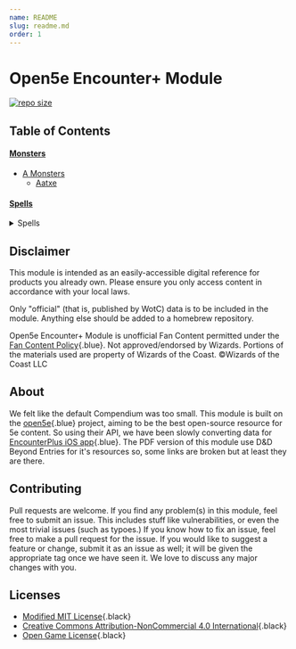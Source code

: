 ```yaml
---
name: README
slug: readme.md
order: 1
---
```


# Open5e Encounter+ Module

[![repo size](https://img.shields.io/github/repo-size/Dungeons-and-Pi/Open5e-EncounterModule?style=plastic)](https://github.com/Dungeons-and-Pi/Open5e-EncounterModule)

## Table of Contents

#### [Monsters](/page/readme-monsters.md)
* [A Monsters](/page/A/readme.md)
    * [Aatxe](/page/A/Aatxe.md)

#### [Spells](/page/readme-spells.md)
<details>
<summary>Spells</summary>

* [A Spells](/page/spells-a.md)
    * [Acid Arrow](/spell/acid-arrow)
    * [Acid Splash](/spell/acid-splash)
    * [Aid](/spell/aid)
    * [Alarm](/spell/alarm)
    * [Alter Self](/spell/alter-self/)
    * [Animal Friendship](/spell/animal-friendship)
    * [Animal Messenger](/spell/animal-messenger)
    * [Animal Shapes](/spell/animal-shapes)
    * [Animate Dead](/spell/animate-dead)
    * [Animate Objects](/spell/animate-objects)
    * [Antilife Shell](/spell/antilife-shell)
    * [Antimagic Field](/spell/antimagic-field)
    * [Anipathy/Sympathy](/spell/antipathysympathy)
    * [Arcane Eye](/spell/arcane-eye)
    * [Arcane Hand](/spell/arcane-hand)
    * [Arcane Lock](/spell/arcane-lock)
    * [Arcane Sword](/spell/arcane-sword)
    * [Arcanist's Magic Aura](/spell/arcanists-magic-aura)
    * [Astral Projection](/spell/astral-projection)
    * [Augury](/spell/augury)
    * [Awaken](/spell/awaken)
* [B Spells](/page/spells-b.md)
    * [Bane](/spell/bane)
    * [Banishment](/spell/banishment)
    * [Barkskin](/spell/barkskin)
    * [Beacon of Hope](/spell/beacon-of-hope)
    * [Bestow Curse](/spell/bestow-curse)
    * [Black Tentacles](/spell/black-tentacles)
    * [Blade Barrier](/spell/blade-barrier)
    * [Bless](/spell/bless)
    * [Blight](/spell/blight)
    * [Blindness/Deafness](/spell/blindnessdeafness)
    * [Blink](/spell/blink)
    * [Blur](/spell/blur)
    * [Branding Smite](/spell/branding-smite)
    * [Burning Hands](/spell/burning-hands)
* [C Spells](/page/spells-c.md)
    * [Call Lightning](/spell/call-lightning)
    * [Calm Emotions](/spell/calm-emotions)
    * [Chain Lightning](/spell/chain-lightning)
    * [Charm Person](/spell/charm-person)
    * [Chill Touch](/spell/chill-touch)
    * [Circle of Death](/spell/circle-of-death)
    * [Clairvoyance](/spell/clairvoyance)
    * [Clone](/spell/clone)
    * [Cloudkill](/spell/cloudkill)
    * [Color Spray](/spell/color-spray)
    * [Command](/spell/command)
    * [Commune](/spell/commune)
    * [Commune with Nature](/spell/commune-with-nature)
    * [Comprehend Languages](/spell/comprehend-languages)
    * [Compulsion](/spell/compulsion)
    * [Cone of Cold](/spell/cone-of-cold)
    * [Confusion](/spell/confusion)
    * [Conjure Animals](/spell/conjure-animals)
    * [Conjure Celestial](/spell/conjure-celestial)
    * [Conjure Elemental](/spell/conjure-elemental)
    * [Conjure Fey](/spell/conjure-fey)
    * [Conjure Minor Elementals](/spell/conjure-minor-elementals)
    * [Conjure Woodland Beings](/spell/conjure-woodland-beings)
    * [Contact Other Plane](/spell/contact-other-plane)
    * [Contagion](/spell/contagion)
    * [Contingency](/spell/contingency)
    * [Continual Flame](/spell/continual-flame)
    * [Control Water](/spell/control-water)
    * [Control Weather](/spell/control-weather)
    * [Counterspell](/spell/counterspell)
    * [Create Food and Water](/spell/create-food-and-water)
    * [Create Undead](/spell/create-undead)
    * [Create or Destroy Water](/spell/create-or-destroy-water)
    * [Creation](/spell/creation)
    * [Cure Wounds](/spell/cure-wounds)
* [D Spells](/page/spells-d.md)
    * [Dancing Lights](/spell/dancing-lights)
    * [Darkness](/spell/darkness)
    * [Darkvision](/spell/darkvision)
    * [Daylight](/spell/daylight)
    * [Death Ward](/spell/death-ward)
    * [Delayed Blast Fireball](/spell/delayed-blast-fireball)
    * [Demiplane](/spell/demiplane)
    * [Detect Evil and Good](/spell/detect-evil-and-good)
    * [Detect Magic](/spell/detect-magic)
    * [Detect Poison and Disease](/spell/detect-poison-and-disease)
    * [Detect Thoughts](/spell/detect-thoughts)
    * [Dimension Door](/spell/dimension-door)
    * [Disguise Self](/spell/disguise-self)
    * [Disintegrate](/spell/disintegrate)
    * [Dispel Evil and Good](/spell/dispel-evil-and-good)
    * [Dispel Magic](/spell/dispel-magic)
    * [Divination](/spell/divination)
    * [Divine Favor](/spell/divine-favor)
    * [Divine Word](/spell/divine-word)
    * [Dominate Beast](/spell/dominate-beast)
    * [Dominate Monster](/spell/dominate-monster)
    * [Dominate Person](/spell/dominate-person)
    * [Dream](/spell/dream)
    * [Druidcraft](/spell/druidcraft)
* [E Spells](/page/spells-e.md)
    * [Earthquake](/spell/earthquake)
    * [Eldritch Blast](/spell/eldritch-blast)
    * [Enhance Ability](/spell/enhance-ability)
    * [Enlarge/Reduce](/spell/enlargereduce)
    * [Entangle](/spell/entangle)
    * [Enthrall](/spell/enthrall)
    * [Etherealness](/spell/etherealness)
    * [Expeditious Retreat](/spell/expeditious-retreat)
    * [Eye bite](/spell/eye-bite)
    * [Eyebite](/spell/eyebite)

</details>

## Disclaimer

This module is intended as an easily-accessible digital reference for products you already own. Please ensure you only access content in accordance with your local laws.

Only "official" (that is, published by WotC) data is to be included in the module. Anything else should be added to a homebrew repository.

Open5e Encounter+ Module is unofficial Fan Content permitted under the [Fan Content Policy](https://company.wizards.com/en/legal/fancontentpolicy){.blue}. Not approved/endorsed by Wizards. Portions of the materials used are property of Wizards of the Coast. ©Wizards of the Coast LLC

## About

We felt like the  default Compendium was too small. This module is built on the [open5e](https://open5e.com){.blue} project, aiming to be the best open-source resource for 5e content. So using their API, we have been slowly converting data for [EncounterPlus iOS app](https://encounter.plus/){.blue}. The PDF version of this module use D&D Beyond Entries for it's resources so, some links are broken but at least they are there.

## Contributing

Pull requests are welcome. If you find any problem(s) in this module, feel free to submit an issue. This includes stuff like vulnerabilities, or even the most trivial issues (such as typoes.) If you know how to fix an issue, feel free to make a pull request for the issue. If you would like to suggest a feature or change, submit it as an issue as well; it will be given the appropriate tag once we have seen it. We love to discuss any major changes with you.

## Licenses
* [Modified MIT License](license.md#modified-mit-license){.black}
* [Creative Commons Attribution-NonCommercial 4.0 International](license.md#creative-commons-attribution-noncommercial-40-international){.black}
* [Open Game License](license.md#open-game-license){.black}
